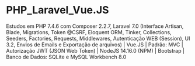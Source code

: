 # PHP_Laravel_Vue.JS
 
 Estudos em PHP 7.4.6 com Composer 2.2.7, Laravel 7.0 (Interface Artisan, Blade, Migrations, Token @CSRF, Eloquent ORM, Tinker, Collections, Seeders, Factories, Requests, Middlewares, Autenticação WEB (Session), UI 3.2, Envios de Emails e Exportação de arquivos) | Vue.JS | Padrão: MVC | Autorização JWT (JSON Web Token) | NodeJS 14.16.0 (NPM) | Bootstrap | Banco de Dados: SQLite e MySQL Workbench 8.0
